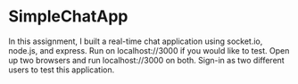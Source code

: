 # SimpleChatApp

In this assignment, I built a real-time chat application using socket.io, node.js, and express. Run on localhost://3000 if you would like to test. Open up two browsers and run localhost://3000 on both. Sign-in as two different users to test this application.
